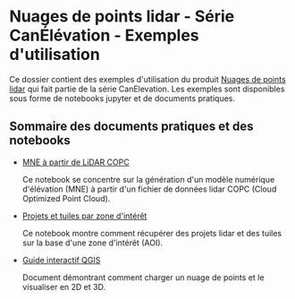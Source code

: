 # Nuages de points lidar - Série CanÉlévation - Exemples d'utilisation

Ce dossier contient des exemples d'utilisation du produit [Nuages de points lidar](https://ouvert.canada.ca/data/fr/dataset/7069387e-9986-4297-9f55-0288e9676947) qui fait partie de la série CanElevation. Les exemples sont disponibles sous forme de notebooks jupyter et de documents pratiques.

## Sommaire des documents pratiques et des notebooks

* [MNE à partir de LiDAR COPC](./dem-from-copc-lidar.md)

  Ce notebook se concentre sur la génération d'un modèle numérique d'élévation (MNE) à partir d'un fichier de données lidar COPC (Cloud Optimized Point Cloud).

* [Projets et tuiles par zone d'intérêt](./projects-tiles-by-aoi.md)

  Ce notebook montre comment récupérer des projets lidar et des tuiles sur la base d'une zone d'intérêt (AOI).

* [Guide interactif QGIS](./qgis-interactive.md)

  Document démontrant comment charger un nuage de points et le visualiser en 2D et 3D.


